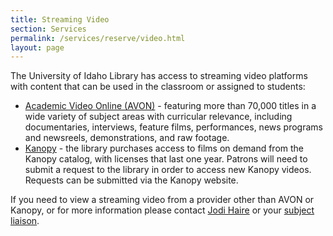 ```yaml
---
title: Streaming Video
section: Services
permalink: /services/reserve/video.html
layout: page
---
```


The University of Idaho Library has access to streaming video platforms with content that can be used in the classroom or assigned to students:

- <a href="https://uidaho.idm.oclc.org/login?url=https://video.alexanderstreet.com/channel/academic-video-online" target="_blank" rel="noopener">Academic Video Online (AVON)</a> - featuring more than 70,000 titles in a wide variety of subject areas with curricular relevance, including documentaries, interviews, feature films, performances, news programs and newsreels, demonstrations, and raw footage.
- <a href="https://uidaho.idm.oclc.org/login?url=https://uidaho.kanopy.com/" target="_blank" rel="noopener">Kanopy</a> - the library purchases access to films on demand from the Kanopy catalog, with licenses that last one year. Patrons will need to submit a request to the library in order to access new Kanopy videos. Requests can be submitted via the Kanopy website.

If you need to view a streaming video from a provider other than AVON or Kanopy, or for more information please contact <a href="mailto:haire@uidaho.edu">Jodi Haire</a> or your <a href="{{ '/about/liaisons.html' | relative_url }}">subject liaison</a>.
